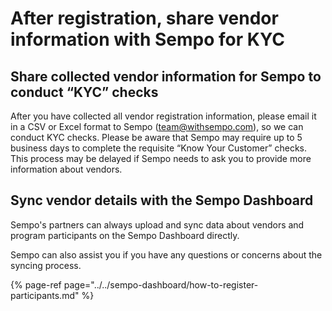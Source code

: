 # After registration, share vendor information with Sempo for KYC

## **Share collected vendor information for Sempo to conduct “KYC” checks**

After you have collected all vendor registration information, please email it in a CSV or Excel format to Sempo \(team@withsempo.com\), so we can conduct KYC checks. Please be aware that Sempo may require up to 5 business days to complete the requisite “Know Your Customer” checks. This process may be delayed if Sempo needs to ask you to provide more information about vendors. 

## Sync vendor details with the Sempo Dashboard

Sempo's partners can always upload and sync data about vendors and program participants on the Sempo Dashboard directly. 

Sempo can also assist you if you have any questions or concerns about the syncing process.

{% page-ref page="../../sempo-dashboard/how-to-register-participants.md" %}



